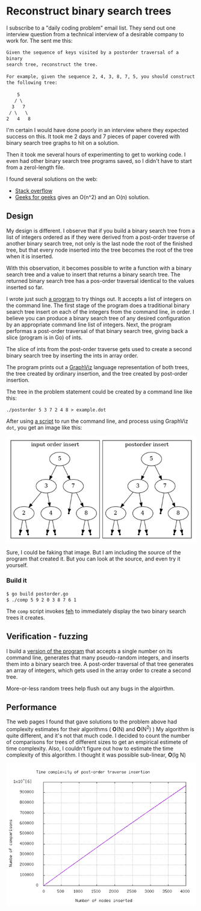 # Reconstruct binary search trees

I subscribe to a "daily coding problem" email list.
They send out one interview question from a technical interview of
a desirable company to work for.
The sent me this:

    Given the sequence of keys visited by a postorder traversal of a binary
    search tree, reconstruct the tree.
    
    For example, given the sequence 2, 4, 3, 8, 7, 5, you should construct
    the following tree:
    
        5
       / \
      3   7
     / \   \
    2   4   8

I'm certain I would have done poorly in an interview where they
expected success on this. It took me 2 days and 7 pieces of paper
covered with binary search tree graphs to hit on a solution.

Then it took me several hours of experimenting to get to working code.
I even had other binary search tree programs saved, so I didn't have
to start from a zerol-length file.

I found several solutions on the web:

* [Stack overflow](https://stackoverflow.com/questions/13167536/how-to-construct-bst-given-post-order-traversal#13168162)
* [Geeks for geeks](https://www.geeksforgeeks.org/construct-a-binary-search-tree-from-given-postorder/) gives an O(n^2) and an O(n) solution.

## Design

My design is different.
I observe that if you build a binary search tree from a list of integers
ordered as if they were derived from a post-order traverse of another
binary search tree,
not only is the last node the root of the finished tree,
but that every node inserted into the tree becomes the root of the
tree when it is inserted.

With this observation, it becomes possible to write a function
with a binary search tree and a value to insert
that returns a binary search tree.
The returned binary search tree has a pos-order traversal
identical to the values inserted so far.

I wrote just such [a program](postorder.go) to try things out.
It accepts a list of integers on the command line.
The first stage of the program does a traditional binary search tree insert
on each of the integers from the command line, in order.
I believe you can produce a binary search tree of any desired configuration
by an appropriate command line list of integers.
Next, the program performas a post-order traversal of that binary search tree,
giving back a slice (program is in Go) of ints.

The slice of ints from the post-order traverse gets used to create
a second binary search tree by inserting the ints in array order.

The program prints out a [GraphViz](http://graphviz.org/)
language representation of
both trees, the tree created by ordinary insertion, and the tree
created by post-order insertion.

The tree in the problem statement could be created by a command
line like this:

    ./postorder 5 3 7 2 4 8 > example.dot

After using [a script](comp) to run the command line,
and process using GraphViz `dot`, you get an image like this:

![tree comparison](https://raw.githubusercontent.com/bediger4000/postorder-tree-traversal/master/example.png)

Sure, I could be faking that image.
But I am including the source of the program that created it.
But you can look at the source, and even try it yourself.

### Build it

    $ go build postorder.go
    $ ./comp 5 9 2 0 3 8 7 6 1
 
The `comp` script invokes [feh](https://feh.finalrewind.org/) to immediately display the
two binary search trees it creates.

## Verification - fuzzing

I build a [version of the program](randtree.org) that accepts a single number on its command line,
generates that many pseudo-random integers, and inserts them into a binary search tree.
A post-order traversal of that tree generates an array of integers, which gets used
in the array order to create a second tree.

More-or-less random trees help flush out any bugs in the algoirthm.

## Performance

The web pages I found that gave solutions to the problem above
had complexity estimates for their algorithms ( **O**(N) and **O**(N<sup>2</sup>) )
My algorithm is quite different,
and it's not that much code.
I decided to count the number of comparisons for trees of different sizes to get an empirical estimete
of time complexity.
Also, I couldn't figure out how to estimate the time complexity of this algorithm.
I thought it was possible sub-linear, **O**(lg N)

![complexity](https://raw.githubusercontent.com/bediger4000/postorder-tree-traversal/master/complexity.png)
